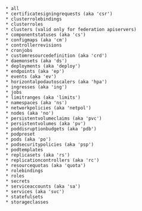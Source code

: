 
    * all
    * certificatesigningrequests (aka 'csr')
    * clusterrolebindings
    * clusterroles
    * clusters (valid only for federation apiservers)
    * componentstatuses (aka 'cs')
    * configmaps (aka 'cm')
    * controllerrevisions
    * cronjobs
    * customresourcedefinition (aka 'crd')
    * daemonsets (aka 'ds')
    * deployments (aka 'deploy')
    * endpoints (aka 'ep')
    * events (aka 'ev')
    * horizontalpodautoscalers (aka 'hpa')
    * ingresses (aka 'ing')
    * jobs
    * limitranges (aka 'limits')
    * namespaces (aka 'ns')
    * networkpolicies (aka 'netpol')
    * nodes (aka 'no')
    * persistentvolumeclaims (aka 'pvc')
    * persistentvolumes (aka 'pv')
    * poddisruptionbudgets (aka 'pdb')
    * podpreset
    * pods (aka 'po')
    * podsecuritypolicies (aka 'psp')
    * podtemplates
    * replicasets (aka 'rs')
    * replicationcontrollers (aka 'rc')
    * resourcequotas (aka 'quota')
    * rolebindings
    * roles
    * secrets
    * serviceaccounts (aka 'sa')
    * services (aka 'svc')
    * statefulsets
    * storageclasses
